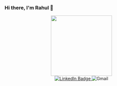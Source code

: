 ### Hi there, I'm Rahul 👋

<div id="header" align="center">
  <img src="https://media.giphy.com/media/f7omQNmgiyjj5sffvZ/giphy.gif" width="200"/>
</div>

<div id="badges" align="center">
  <a href="https://www.linkedin.com/in/rahul-kumar-799121123/">
    <img src="https://img.shields.io/badge/LinkedIn-blue?style=for-the-badge&logo=linkedin&logoColor=white" alt="LinkedIn Badge"/>
  </a>
  <a mailto:kumar.rahul226@gmail.com>
    <img src="https://img.shields.io/badge/Gmail-red?style=for-the-badge&logo=gmail&logoColor=white" title="Gmail"/>
  </a>
</div>

<!--
**Rahulk9520/Rahulk9520** is a ✨ _special_ ✨ repository because its `README.md` (this file) appears on your GitHub profile.

Here are some ideas to get you started:

- 🔭 I’m currently working on ...
- 🌱 I’m currently learning ...
- 👯 I’m looking to collaborate on ...
- 🤔 I’m looking for help with ...
- 💬 Ask me about ...
- 📫 How to reach me: ...
- 😄 Pronouns: ...
- ⚡ Fun fact: ...
-->
